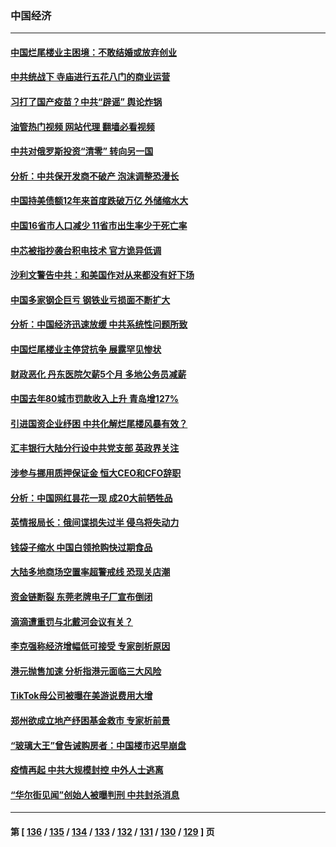 ### 中国经济
---
#### [中国烂尾楼业主困境：不敢结婚或放弃创业](../../pages/ncid283/n13788283.md?07251245) 
#### [中共统战下 寺庙进行五花八门的商业运营](../../pages/ncid283/n13788204.md?07251245) 
#### [习打了国产疫苗？中共“辟谣” 舆论炸锅](../../pages/ncid283/n13788211.md?07251245) 
#### [油管热门视频 网站代理 翻墙必看视频](http://209.222.30.114:81/youtube.html?07251245)
#### [中共对俄罗斯投资“清零” 转向另一国](../../pages/ncid283/n13788094.md?07251245) 
#### [分析：中共保开发商不破产 泡沫调整恐漫长](../../pages/ncid283/n13788069.md?07251245) 
#### [中国持美债额12年来首度跌破万亿 外储缩水大](../../pages/ncid283/n13787993.md?07251245) 
#### [中国16省市人口减少 11省市出生率少于死亡率](../../pages/ncid283/n13787976.md?07251245) 
#### [中芯被指抄袭台积电技术 官方诡异低调](../../pages/ncid283/n13787259.md?07251245) 
#### [沙利文警告中共：和美国作对从来都没有好下场](../../pages/ncid283/n13787840.md?07251245) 
#### [中国多家钢企巨亏 钢铁业亏损面不断扩大](../../pages/ncid283/n13787859.md?07251245) 
#### [分析：中国经济迅速放缓 中共系统性问题所致](../../pages/ncid283/n13787310.md?07251245) 
#### [中国烂尾楼业主停贷抗争 展露罕见惨状](../../pages/ncid283/n13787794.md?07251245) 
#### [财政恶化 丹东医院欠薪5个月 多地公务员减薪](../../pages/ncid283/n13787612.md?07251245) 
#### [中国去年80城市罚款收入上升 青岛增127%](../../pages/ncid283/n13787389.md?07251245) 
#### [引进国资企业纾困 中共化解烂尾楼风暴有效？](../../pages/ncid283/n13787083.md?07251245) 
#### [汇丰银行大陆分行设中共党支部 英政界关注](../../pages/ncid283/n13787349.md?07251245) 
#### [涉参与挪用质押保证金 恒大CEO和CFO辞职](../../pages/ncid283/n13787348.md?07251245) 
#### [分析：中国网红昙花一现 成20大前牺牲品](../../pages/ncid283/n13787318.md?07251245) 
#### [英情报局长：俄间谍损失过半 侵乌将失动力](../../pages/ncid283/n13787194.md?07251245) 
#### [钱袋子缩水 中国白领抢购快过期食品](../../pages/ncid283/n13787025.md?07251245) 
#### [大陆多地商场空置率超警戒线 恐现关店潮](../../pages/ncid283/n13786963.md?07251245) 
#### [资金链断裂 东莞老牌电子厂宣布倒闭](../../pages/ncid283/n13786874.md?07251245) 
#### [滴滴遭重罚与北戴河会议有关？](../../pages/ncid283/n13786849.md?07251245) 
#### [李克强称经济增幅低可接受 专家剖析原因](../../pages/ncid283/n13786752.md?07251245) 
#### [港元抛售加速 分析指港元面临三大风险](../../pages/ncid283/n13786601.md?07251245) 
#### [TikTok母公司被曝在美游说费用大增](../../pages/ncid283/n13786384.md?07251245) 
#### [郑州欲成立地产纾困基金救市 专家析前景](../../pages/ncid283/n13786500.md?07251245) 
#### [“玻璃大王”曾告诫购房者：中国楼市迟早崩盘](../../pages/ncid283/n13786463.md?07251245) 
#### [疫情再起 中共大规模封控 中外人士逃离](../../pages/ncid283/n13786151.md?07251245) 
#### [“华尔街见闻”创始人被曝判刑 中共封杀消息](../../pages/ncid283/n13786360.md?07251245) 

---
#### 第 [ [136](./136.md?07251245) / [135](./135.md?07251245) / [134](./134.md?07251245) / [133](./133.md?07251245) / [132](./132.md?07251245) / [131](./131.md?07251245) / [130](./130.md?07251245) / [129](./129.md?07251245) ] 页
